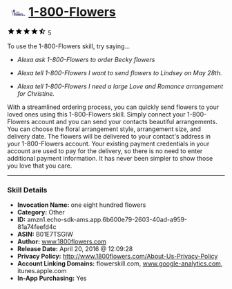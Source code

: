 # &nbsp;<img src="skill_icon" alt="1-800-Flowers icon" width="36"> [1-800-Flowers](http://alexa.amazon.com/#skills/amzn1.echo-sdk-ams.app.6b600e79-2603-40ad-a959-81a74feefd4c)
![4.8 stars](../../images/ic_star_black_18dp_1x.png)![4.8 stars](../../images/ic_star_black_18dp_1x.png)![4.8 stars](../../images/ic_star_black_18dp_1x.png)![4.8 stars](../../images/ic_star_black_18dp_1x.png)![4.8 stars](../../images/ic_star_half_black_18dp_1x.png) 5

To use the 1-800-Flowers skill, try saying...

* *Alexa ask 1-800-Flowers to order Becky flowers*

* *Alexa tell 1-800-Flowers I want to send flowers to Lindsey on May 28th.*

* *Alexa tell 1-800-Flowers I need a large Love and Romance arrangement for Christine.*

With a streamlined ordering process, you can quickly send flowers to your loved ones using this 1-800-Flowers skill. Simply connect your 1-800-Flowers account and you can send your contacts beautiful arrangements. You can choose the floral arrangement style, arrangement size, and delivery date. The flowers will be delivered to your contact's address in your 1-800-Flowers account. Your existing payment credentials in your account are used to pay for the delivery, so there is no need to enter additional payment information. It has never been simpler to show those you love that you care.

***

### Skill Details

* **Invocation Name:** one eight hundred flowers
* **Category:** Other
* **ID:** amzn1.echo-sdk-ams.app.6b600e79-2603-40ad-a959-81a74feefd4c
* **ASIN:** B01E7TSGIW
* **Author:** www.1800flowers.com
* **Release Date:** April 20, 2016 @ 12:09:28
* **Privacy Policy:** http://www.1800flowers.com/About-Us-Privacy-Policy
* **Account Linking Domains:** flowerskill.com, www.google-analytics.com, itunes.apple.com
* **In-App Purchasing:** Yes
